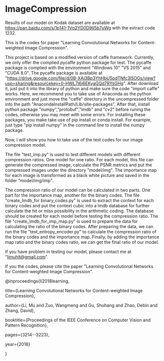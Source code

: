 # ImageCompression

Results of our model on Kodak dataset are available at https://pan.baidu.com/s/1p141-1Vp2YD0D9II5b7uWg with the extract code 1232.

This is the codes for paper "Learning Convolutional Networks for Content-weighted Image Compression".

This project is based on a modified version of caffe framework. Currently, we only offer the complied pycaffe python package for test. The pycaffe package is complied with the environment "Windows 10" "VS 2015" and "CUDA 8.0". The pycaffe package is available at "https://drive.google.com/file/d/0B-XAj3Bp3YhHbU5pdTNfc3l5OGs/view?usp=sharing&resourcekey=0-HWL7I6i6EKyaGQd7RYsGHg". After download it, just put it into the library of python and make sure the code "import caffe" works. Here, we recommend you to take use of Anaconda as the python environment and just move the "caffe" directory in the uncompressed folder into the path "AnacondaInstallPath/Lib/site-packages". After that, install python package "numpy","protobuf","lmdb" and "cv2" before runing the codes, otherwise you may meet with some errors. For installing these packages, you make take use of pip install or conda install. For example, just type "pip install numpy" in the command line to install the numpy package. 

Now, I will show you how to take use of the test codes for our image compression model. 

The file "test_imp.py" is used to test different models with different compression ratios. One model for one ratio. For each model, this file can generate the compressed image, calculate the PSNR metrics and put the compressed images under the directory "model/img". The importance map for each image is transformed as a black white picture and saved in the folder "model/img/imp".

The compression ratio of our model can be calculated in two parts. One part for the importance map, another for the binary codes. The file "create_lmdb_for binary_codes.py" is used to extract the context for each binary codes and put the context cubic into a lmdb database for further calculate the hit or miss possibility in the arithmetic coding. The database should be created for each model before testing the compression ratio.  The file "create_lmdb_for_imp_map.py" is used to prepare the data for calculating the ratio of the binary codes. After preparing the data, we can run the file "test_entropy_encoder.py" to calculate the compression ratio of the binary codes and the importance map. Finally, by adding the importance map ratio and the binary codes ratio, we can get the final ratio of our model.

If you have problem in testing our model, please contact me at "limuhit@gmail.com".

If you the codes, please cite the paper "Learning Convolutional Networks for Content-weighted Image Compression".


@inproceedings{li2018learning,

  title={Learning Convolutional Networks for Content-weighted Image Compression},
  
  author={Li, Mu and Zuo, Wangmeng and Gu, Shuhang and Zhao, Debin and Zhang, David},
  
  booktitle={Proceedings of the IEEE Conference on Computer Vision and Pattern Recognition},
  
  pages={3214--3223},
  
  year={2018}
  
}
